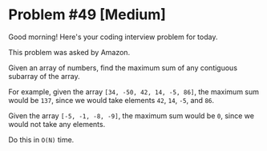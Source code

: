 # Problem #49 [Medium]  

Good morning! Here's your coding interview problem for today.  

This problem was asked by Amazon.  

Given an array of numbers, find the maximum sum of any contiguous subarray of the array.  

For example, given the array `[34, -50, 42, 14, -5, 86]`, the maximum sum would be `137`, since we would take elements `42`, `14`, `-5`, and `86`.  

Given the array `[-5, -1, -8, -9]`, the maximum sum would be `0`, since we would not take any elements.  

Do this in `O(N)` time.  

